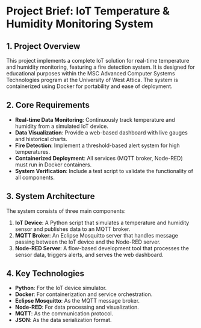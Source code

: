 # Project Brief: IoT Temperature & Humidity Monitoring System

## 1. Project Overview

This project implements a complete IoT solution for real-time temperature and humidity monitoring, featuring a fire detection system. It is designed for educational purposes within the MSC Advanced Computer Systems Technologies program at the University of West Attica. The system is containerized using Docker for portability and ease of deployment.

## 2. Core Requirements

- **Real-time Data Monitoring**: Continuously track temperature and humidity from a simulated IoT device.
- **Data Visualization**: Provide a web-based dashboard with live gauges and historical charts.
- **Fire Detection**: Implement a threshold-based alert system for high temperatures.
- **Containerized Deployment**: All services (MQTT broker, Node-RED) must run in Docker containers.
- **System Verification**: Include a test script to validate the functionality of all components.

## 3. System Architecture

The system consists of three main components:

1.  **IoT Device**: A Python script that simulates a temperature and humidity sensor and publishes data to an MQTT broker.
2.  **MQTT Broker**: An Eclipse Mosquitto server that handles message passing between the IoT device and the Node-RED server.
3.  **Node-RED Server**: A flow-based development tool that processes the sensor data, triggers alerts, and serves the web dashboard.

## 4. Key Technologies

- **Python**: For the IoT device simulator.
- **Docker**: For containerization and service orchestration.
- **Eclipse Mosquitto**: As the MQTT message broker.
- **Node-RED**: For data processing and visualization.
- **MQTT**: As the communication protocol.
- **JSON**: As the data serialization format.
